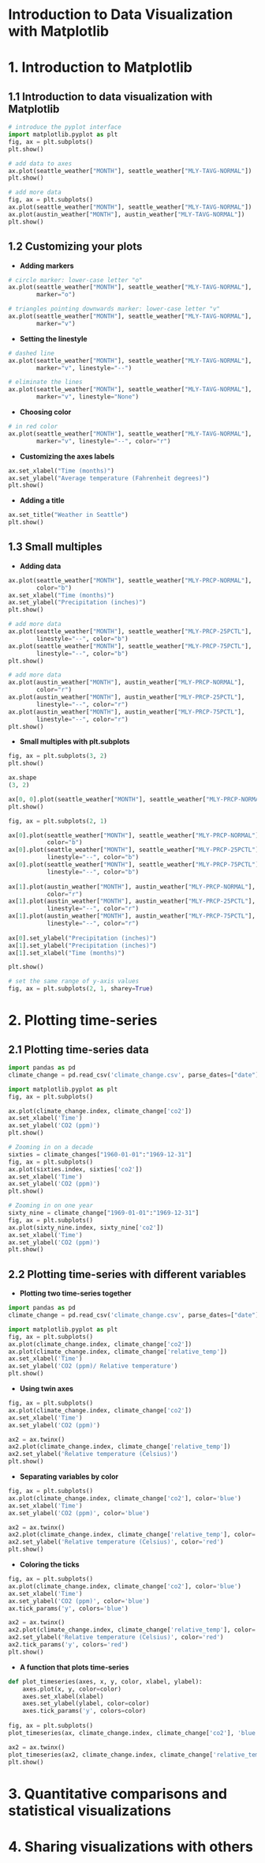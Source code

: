 Introduction to Data Visualization with Matplotlib
==================================================

# 1. Introduction to Matplotlib

## 1.1 Introduction to data visualization with Matplotlib

```python
# introduce the pyplot interface
import matplotlib.pyplot as plt
fig, ax = plt.subplots()
plt.show()

# add data to axes
ax.plot(seattle_weather["MONTH"], seattle_weather["MLY-TAVG-NORMAL"])
plt.show()

# add more data
fig, ax = plt.subplots()
ax.plot(seattle_weather["MONTH"], seattle_weather["MLY-TAVG-NORMAL"])
ax.plot(austin_weather["MONTH"], austin_weather["MLY-TAVG-NORMAL"])
plt.show()
```

## 1.2 Customizing your plots

* **Adding markers**

```python
# circle marker: lower-case letter "o"
ax.plot(seattle_weather["MONTH"], seattle_weather["MLY-TAVG-NORMAL"], 
		marker="o")

# triangles pointing downwards marker: lower-case letter "v"
ax.plot(seattle_weather["MONTH"], seattle_weather["MLY-TAVG-NORMAL"], 
		marker="v")
```

* **Setting the linestyle**

```python
# dashed line
ax.plot(seattle_weather["MONTH"], seattle_weather["MLY-TAVG-NORMAL"], 
		marker="v", linestyle="--")

# eliminate the lines
ax.plot(seattle_weather["MONTH"], seattle_weather["MLY-TAVG-NORMAL"], 
		marker="v", linestyle="None")
```

* **Choosing color**

```python
# in red color
ax.plot(seattle_weather["MONTH"], seattle_weather["MLY-TAVG-NORMAL"], 
		marker="v", linestyle="--", color="r")
```

* **Customizing the axes labels**

```python
ax.set_xlabel("Time (months)")
ax.set_ylabel("Average temperature (Fahrenheit degrees)")
plt.show()
```

* **Adding a title**

```python
ax.set_title("Weather in Seattle")
plt.show()
```

## 1.3 Small multiples

* **Adding data**

```python
ax.plot(seattle_weather["MONTH"], seattle_weather["MLY-PRCP-NORMAL"], 
		color="b")
ax.set_xlabel("Time (months)")
ax.set_ylabel("Precipitation (inches)")
plt.show()

# add more data
ax.plot(seattle_weather["MONTH"], seattle_weather["MLY-PRCP-25PCTL"], 
		linestyle="--", color="b")
ax.plot(seattle_weather["MONTH"], seattle_weather["MLY-PRCP-75PCTL"], 
		linestyle="--", color="b")
plt.show()

# add more data
ax.plot(austin_weather["MONTH"], austin_weather["MLY-PRCP-NORMAL"], 
		color="r")
ax.plot(austin_weather["MONTH"], austin_weather["MLY-PRCP-25PCTL"], 
		linestyle="--", color="r")
ax.plot(austin_weather["MONTH"], austin_weather["MLY-PRCP-75PCTL"], 
		linestyle="--", color="r")
plt.show()
```

* **Small multiples with plt.subplots**

```python
fig, ax = plt.subplots(3, 2)
plt.show()

ax.shape
(3, 2)

ax[0, 0].plot(seattle_weather["MONTH"], seattle_weather["MLY-PRCP-NORMAL"], color="b"
plt.show()
```

```python
fig, ax = plt.subplots(2, 1)

ax[0].plot(seattle_weather["MONTH"], seattle_weather["MLY-PRCP-NORMAL"], 
		   color="b")
ax[0].plot(seattle_weather["MONTH"], seattle_weather["MLY-PRCP-25PCTL"], 
		   linestyle="--", color="b")
ax[0].plot(seattle_weather["MONTH"], seattle_weather["MLY-PRCP-75PCTL"], 
		   linestyle="--", color="b")
		
ax[1].plot(austin_weather["MONTH"], austin_weather["MLY-PRCP-NORMAL"], 
		   color="r")
ax[1].plot(austin_weather["MONTH"], austin_weather["MLY-PRCP-25PCTL"], 
		   linestyle="--", color="r")
ax[1].plot(austin_weather["MONTH"], austin_weather["MLY-PRCP-75PCTL"], 
		   linestyle="--", color="r")
		
ax[0].set_ylabel("Precipitation (inches)")
ax[1].set_ylabel("Precipitation (inches)")
ax[1].set_xlabel("Time (months)")

plt.show()

# set the same range of y-axis values
fig, ax = plt.subplots(2, 1, sharey=True)
```

# 2. Plotting time-series

## 2.1 Plotting time-series data

```python
import pandas as pd
climate_change = pd.read_csv('climate_change.csv', parse_dates=["date"], index_col="date")

import matplotlib.pyplot as plt
fig, ax = plt.subplots()

ax.plot(climate_change.index, climate_change['co2'])
ax.set_xlabel('Time')
ax.set_ylabel('CO2 (ppm)')
plt.show()

# Zooming in on a decade
sixties = climate_changes["1960-01-01":"1969-12-31"]
fig, ax = plt.subplots()
ax.plot(sixties.index, sixties['co2'])
ax.set_xlabel('Time')
ax.set_ylabel('CO2 (ppm)')
plt.show()

# Zooming in on one year
sixty_nine = climate_change["1969-01-01":"1969-12-31"]
fig, ax = plt.subplots()
ax.plot(sixty_nine.index, sixty_nine['co2'])
ax.set_xlabel('Time')
ax.set_ylabel('CO2 (ppm)')
plt.show()
```

## 2.2 Plotting time-series with different variables

* **Plotting two time-series together**

```python
import pandas as pd
climate_change = pd.read_csv('climate_change.csv', parse_dates=["date"], index_col="date")

import matplotlib.pyplot as plt
fig, ax = plt.subplots()
ax.plot(climate_change.index, climate_change['co2'])
ax.plot(climate_change.index, climate_change['relative_temp'])
ax.set_xlabel('Time')
ax.set_ylabel('CO2 (ppm)/ Relative temperature')
plt.show()
```

* **Using twin axes**

```python
fig, ax = plt.subplots()
ax.plot(climate_change.index, climate_change['co2'])
ax.set_xlabel('Time')
ax.set_ylabel('CO2 (ppm)')

ax2 = ax.twinx()
ax2.plot(climate_change.index, climate_change['relative_temp'])
ax2.set_ylabel('Relative temperature (Celsius)')
plt.show()
```
 
* **Separating variables by color**

```python
fig, ax = plt.subplots()
ax.plot(climate_change.index, climate_change['co2'], color='blue')
ax.set_xlabel('Time')
ax.set_ylabel('CO2 (ppm)', color='blue')

ax2 = ax.twinx()
ax2.plot(climate_change.index, climate_change['relative_temp'], color='red')
ax2.set_ylabel('Relative temperature (Celsius)', color='red')
plt.show()
```

* **Coloring the ticks**

```python
fig, ax = plt.subplots()
ax.plot(climate_change.index, climate_change['co2'], color='blue')
ax.set_xlabel('Time')
ax.set_ylabel('CO2 (ppm)', color='blue')
ax.tick_params('y', colors='blue')

ax2 = ax.twinx()
ax2.plot(climate_change.index, climate_change['relative_temp'], color='red')
ax2.set_ylabel('Relative temperature (Celsius)', color='red')
ax2.tick_params('y', colors='red')
plt.show()
```

* **A function that plots time-series**

```python
def plot_timeseries(axes, x, y, color, xlabel, ylabel):
	axes.plot(x, y, color=color)
	axes.set_xlabel(xlabel)
	axes.set_ylabel(ylabel, color=color)
	axes.tick_params('y', colors=color)
	
fig, ax = plt.subplots()
plot_timeseries(ax, climate_change.index, climate_change['co2'], 'blue', 'Time', 'CO2 (ppm)')

ax2 = ax.twinx()
plot_timeseries(ax2, climate_change.index, climate_change['relative_temp'], 'red', 'Time', 'Relative temperature (Celsius)')
plt.show()
```




# 3. Quantitative comparisons and statistical visualizations





# 4. Sharing visualizations with others






















